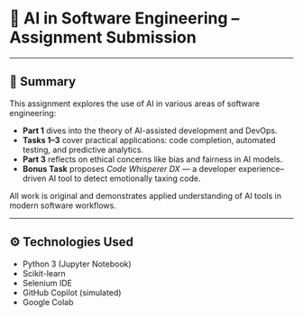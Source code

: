 # 📘 AI in Software Engineering – Assignment Submission

---

## 📝 Summary

This assignment explores the use of AI in various areas of software engineering:

- **Part 1** dives into the theory of AI-assisted development and DevOps.
- **Tasks 1–3** cover practical applications: code completion, automated testing, and predictive analytics.
- **Part 3** reflects on ethical concerns like bias and fairness in AI models.
- **Bonus Task** proposes _Code Whisperer DX_ — a developer experience–driven AI tool to detect emotionally taxing code.

All work is original and demonstrates applied understanding of AI tools in modern software workflows.

---

## ⚙️ Technologies Used

- Python 3 (Jupyter Notebook)
- Scikit-learn
- Selenium IDE
- GitHub Copilot (simulated)
- Google Colab
